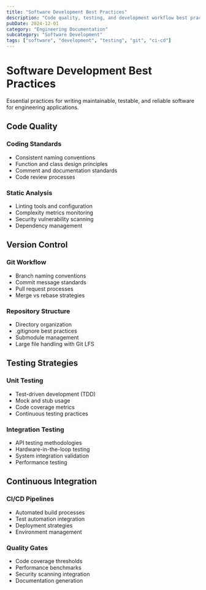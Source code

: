 ```yaml
---
title: "Software Development Best Practices"
description: "Code quality, testing, and development workflow best practices for engineering projects"
pubDate: 2024-12-01
category: "Engineering Documentation"
subcategory: "Software Development"
tags: ["software", "development", "testing", "git", "ci-cd"]
---
```


# Software Development Best Practices

Essential practices for writing maintainable, testable, and reliable software for engineering applications.

## Code Quality

### Coding Standards
- Consistent naming conventions
- Function and class design principles
- Comment and documentation standards
- Code review processes

### Static Analysis
- Linting tools and configuration
- Complexity metrics monitoring
- Security vulnerability scanning
- Dependency management

## Version Control

### Git Workflow
- Branch naming conventions
- Commit message standards
- Pull request processes
- Merge vs rebase strategies

### Repository Structure
- Directory organization
- .gitignore best practices
- Submodule management
- Large file handling with Git LFS

## Testing Strategies

### Unit Testing
- Test-driven development (TDD)
- Mock and stub usage
- Code coverage metrics
- Continuous testing practices

### Integration Testing
- API testing methodologies
- Hardware-in-the-loop testing
- System integration validation
- Performance testing

## Continuous Integration

### CI/CD Pipelines
- Automated build processes
- Test automation integration
- Deployment strategies
- Environment management

### Quality Gates
- Code coverage thresholds
- Performance benchmarks
- Security scanning integration
- Documentation generation